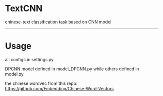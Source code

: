 # TextCNN
chinese-text classification task based on CNN model

----------------------------------------------------
# Usage
all configs in settings.py

DPCNN model defined in model_DPCNN.py while others defined in model.py

the chinese wordvec from this repo: <https://github.com/Embedding/Chinese-Word-Vectors>

